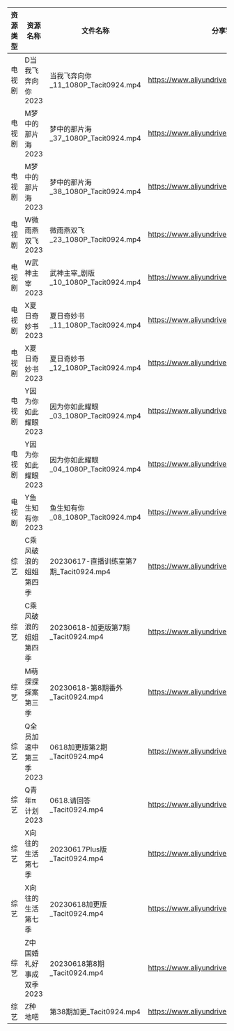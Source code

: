 | 资源类型 | 资源名称           | 文件名称                            | 分享链接                                      | 更新时间       |
| ---- | -------------- | ------------------------------- | ----------------------------------------- | ---------- |
| 电视剧  | D当我飞奔向你2023    | 当我飞奔向你_11_1080P_Tacit0924.mp4   | https://www.aliyundrive.com/s/YhMD33vkgca | 2023-06-19 |
| 电视剧  | M梦中的那片海2023    | 梦中的那片海_37_1080P_Tacit0924.mp4   | https://www.aliyundrive.com/s/FuXhJiJpMjf | 2023-06-19 |
| 电视剧  | M梦中的那片海2023    | 梦中的那片海_38_1080P_Tacit0924.mp4   | https://www.aliyundrive.com/s/FuXhJiJpMjf | 2023-06-19 |
| 电视剧  | W微雨燕双飞2023     | 微雨燕双飞_23_1080P_Tacit0924.mp4    | https://www.aliyundrive.com/s/Uvq8Q8wJXgg | 2023-06-19 |
| 电视剧  | W武神主宰2023      | 武神主宰_剧版_10_1080P_Tacit0924.mp4  | https://www.aliyundrive.com/s/ob4cvT33feM | 2023-06-19 |
| 电视剧  | X夏日奇妙书2023     | 夏日奇妙书_11_1080P_Tacit0924.mp4    | https://www.aliyundrive.com/s/x7rCFpAvm6R | 2023-06-19 |
| 电视剧  | X夏日奇妙书2023     | 夏日奇妙书_12_1080P_Tacit0924.mp4    | https://www.aliyundrive.com/s/x7rCFpAvm6R | 2023-06-19 |
| 电视剧  | Y因为你如此耀眼2023   | 因为你如此耀眼_03_1080P_Tacit0924.mp4  | https://www.aliyundrive.com/s/WLdrmG3sqtA | 2023-06-19 |
| 电视剧  | Y因为你如此耀眼2023   | 因为你如此耀眼_04_1080P_Tacit0924.mp4  | https://www.aliyundrive.com/s/WLdrmG3sqtA | 2023-06-19 |
| 电视剧  | Y鱼生知有你2023     | 鱼生知有你_08_1080P_Tacit0924.mp4    | https://www.aliyundrive.com/s/PtcvTV9b9k4 | 2023-06-19 |
| 综艺   | C乘风破浪的姐姐第四季    | 20230617-直播训练室第7期_Tacit0924.mp4 | https://www.aliyundrive.com/s/PtzrForHMqQ | 2023-06-19 |
| 综艺   | C乘风破浪的姐姐第四季    | 20230618-加更版第7期_Tacit0924.mp4   | https://www.aliyundrive.com/s/PtzrForHMqQ | 2023-06-19 |
| 综艺   | M萌探探探案第三季      | 20230618-第8期番外_Tacit0924.mp4    | https://www.aliyundrive.com/s/S7KWk25DgnD | 2023-06-19 |
| 综艺   | Q全员加速中第三季2023  | 0618加更版第2期_Tacit0924.mp4        | https://www.aliyundrive.com/s/rnxNhpiZpVu | 2023-06-19 |
| 综艺   | Q青年π计划2023     | 0618.请回答_Tacit0924.mp4          | https://www.aliyundrive.com/s/PReFQ8C6eAn | 2023-06-19 |
| 综艺   | X向往的生活第七季      | 20230617Plus版_Tacit0924.mp4     | https://www.aliyundrive.com/s/82ytPLytcAd | 2023-06-19 |
| 综艺   | X向往的生活第七季      | 20230618加更版_Tacit0924.mp4       | https://www.aliyundrive.com/s/82ytPLytcAd | 2023-06-19 |
| 综艺   | Z中国婚礼好事成双季2023 | 20230618第8期_Tacit0924.mp4       | https://www.aliyundrive.com/s/HFDgXvrSAWT | 2023-06-19 |
| 综艺   | Z种地吧           | 第38期加更_Tacit0924.mp4            | https://www.aliyundrive.com/s/X646VT8wnFZ | 2023-06-19 |

